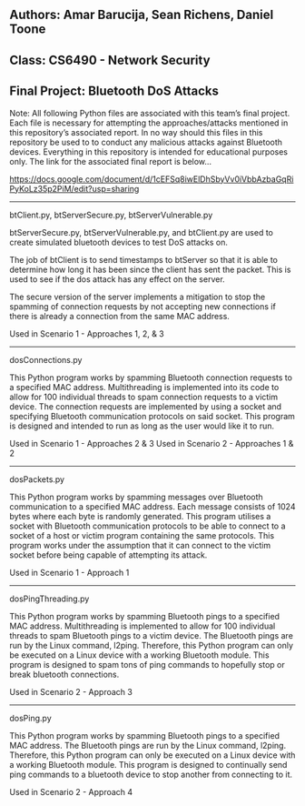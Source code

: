 Authors: Amar Barucija, Sean Richens, Daniel Toone
----------------------------------------------------------------------------
Class: CS6490 - Network Security
----------------------------------------------------------------------------
Final Project: Bluetooth DoS Attacks
----------------------------------------------------------------------------
Note: All following Python files are associated with this 
team’s final project. Each file is necessary for attempting
the approaches/attacks mentioned in this repository’s 
associated report. In no way should this files in this 
repository be used to to conduct any malicious attacks
against Bluetooth devices. Everything in this repository
is intended for educational purposes only.
The link for the associated final report is below…

https://docs.google.com/document/d/1cEFSq8iwElDhSbyVv0iVbbAzbaGqRiPyKoLz35p2PiM/edit?usp=sharing

----------------------------------------------------------------------------
btClient.py, btServerSecure.py, btServerVulnerable.py

btServerSecure.py, btServerVulnerable.py, and btClient.py are used to create simulated bluetooth devices to test DoS attacks on.

The job of btClient is to send timestamps to btServer so that it is able to determine how long it has been since the client has sent the packet. This is used to see if the dos attack has any effect on the server.

The secure version of the server implements a mitigation to stop the spamming of connection requests by not accepting new connections if there is already a connection from the same MAC address.

Used in Scenario 1 - Approaches 1, 2, & 3



----------------------------------------------------------------------------
dosConnections.py

This Python program works by spamming Bluetooth connection requests to a specified MAC address. Multithreading is implemented into its code to allow for 100 individual threads to spam connection requests to a victim device. The connection requests are implemented by using a socket and specifying Bluetooth communication protocols on said socket. This program is designed and intended to run as long as the user would like it to run. 

Used in Scenario 1 - Approaches 2 & 3
Used in Scenario 2 - Approaches 1 & 2



----------------------------------------------------------------------------
dosPackets.py

This Python program works by spamming messages over Bluetooth communication to a specified MAC address. Each message consists of 1024 bytes where each byte is randomly generated. This program utilises a socket with Bluetooth communication protocols to be able to connect to a socket of a host or victim program containing the same protocols. This program works under the assumption that it can connect to the victim socket before being capable of attempting its attack.

Used in Scenario 1 - Approach 1



----------------------------------------------------------------------------
dosPingThreading.py

This Python program works by spamming Bluetooth pings to a specified MAC address. Multithreading is implemented to allow for 100 individual threads to spam Bluetooth pings to a victim device. The Bluetooth pings are run by the Linux command, l2ping. Therefore, this Python program can only be executed on a Linux device with a working Bluetooth module. This program is designed to spam tons of ping commands to hopefully stop or break bluetooth connections.

Used in Scenario 2 - Approach 3



----------------------------------------------------------------------------
dosPing.py

This Python program works by spamming Bluetooth pings to a specified MAC address. The Bluetooth pings are run by the Linux command, l2ping. Therefore, this Python program can only be executed on a Linux device with a working Bluetooth module. This program is designed to continually send ping commands to a bluetooth device to stop another from connecting to it.

Used in Scenario 2 - Approach 4
